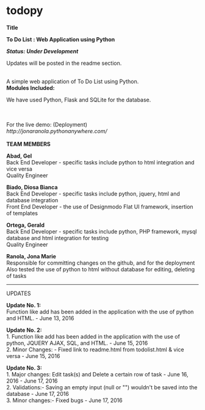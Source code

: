# todopy
<b>Title</b>
<p><b>To Do List : Web Application using Python </b></p>
<b><i>Status: Under Development</i></b>
<p>Updates will be posted in the readme section.</p>
<br>
A simple web application of To Do List using Python.
<br>
<b>Modules Included: </b>
<p>We have used Python, Flask and SQLite for the database.</p>
<br>
<br>
For the live demo: (Deployment)<br>
<i>http://jonaranola.pythonanywhere.com/</i>
<br>
<br>
<b>TEAM MEMBERS</b><br>
<p><b>Abad, Gel</b> 
<br> Back End Developer - specific tasks include python to html integration and vice versa
<br> Quality Engineer</p>
<p><b>Biado, Diosa Bianca</b> 
<br> Back End Developer - specific tasks include python, jquery, html and database integration
<br> Front End Developer - the use of Designmodo Flat UI framework, insertion of templates</p>
<p><b>Ortega, Gerald</b> 
<br> Back End Developer - specific tasks include python, PHP framework, mysql database and html integration for testing
<br> Quality Engineer</p>
<p><b>Ranola, Jona Marie</b> 
<br> Responsible for committing changes on the github, and for the deployment
<br> Also tested the use of python to html without database for editing, deleting of tasks</p>
<hr />
<p>UPDATES</p>
<p><b>Update No. 1: </b> <br>Function like add has been added in the application with the use of python and HTML. - June 13, 2016</p>
<p><b>Update No. 2: </b><br>1. Function like add has been added in the application with the use of python, JQUERY AJAX, SQL, and HTML. - June 15, 2016
<br>2. Minor Changes: - Fixed link to readme.html from todolist.html & vice versa - June 15, 2016</p>
<p><b>Update No. 3: </b><br>1. Major changes: Edit task(s) and Delete a certain row of task - June 16, 2016 - June 17, 2016
<br>2. Validations:- Saving an empty input (null or "") wouldn't be saved into the database - June 17, 2016
<br>3. Minor changes:- Fixed bugs - June 17, 2016
</p>